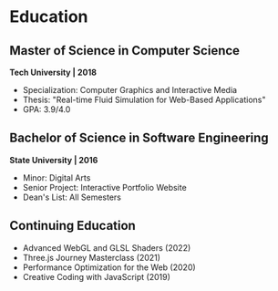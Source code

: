 # Education

## Master of Science in Computer Science
**Tech University | 2018**

- Specialization: Computer Graphics and Interactive Media
- Thesis: "Real-time Fluid Simulation for Web-Based Applications"
- GPA: 3.9/4.0

## Bachelor of Science in Software Engineering
**State University | 2016**

- Minor: Digital Arts
- Senior Project: Interactive Portfolio Website
- Dean's List: All Semesters

## Continuing Education

- Advanced WebGL and GLSL Shaders (2022)
- Three.js Journey Masterclass (2021)
- Performance Optimization for the Web (2020)
- Creative Coding with JavaScript (2019)